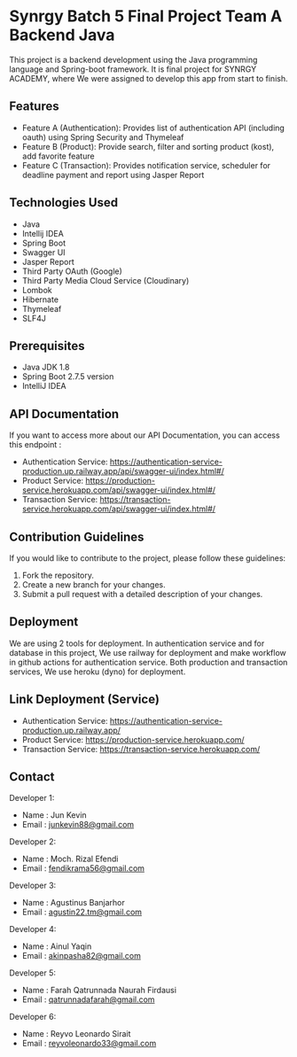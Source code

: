 # Synrgy Batch 5 Final Project Team A Backend Java

This project is a backend development using the Java programming language and Spring-boot framework. It is final project for SYNRGY ACADEMY, where We were assigned to develop this app from start to finish.

## Features

- Feature A (Authentication): Provides list of authentication API (including oauth) using Spring Security and Thymeleaf
- Feature B (Product): Provide search, filter and sorting product (kost), add favorite feature
- Feature C (Transaction): Provides notification service, scheduler for deadline payment and report using Jasper Report

## Technologies Used

- Java
- Intellij IDEA
- Spring Boot
- Swagger UI
- Jasper Report
- Third Party OAuth (Google)
- Third Party Media Cloud Service (Cloudinary)
- Lombok
- Hibernate
- Thymeleaf
- SLF4J

## Prerequisites

- Java JDK 1.8
- Spring Boot 2.7.5 version 
- IntelliJ IDEA

## API Documentation

If you want to access more about our API Documentation, you can access this endpoint : 
 
- Authentication Service: https://authentication-service-production.up.railway.app/api/swagger-ui/index.html#/
- Product Service: https://production-service.herokuapp.com/api/swagger-ui/index.html#/
- Transaction Service: https://transaction-service.herokuapp.com/api/swagger-ui/index.html#/

## Contribution Guidelines

If you would like to contribute to the project, please follow these guidelines:

1. Fork the repository.
2. Create a new branch for your changes.
3. Submit a pull request with a detailed description of your changes.


## Deployment
We are using 2 tools for deployment. In authentication service and for database in this project, We use railway for deployment and make workflow in github actions for authentication service. Both production and transaction services, We use heroku (dyno) for deployment.

## Link Deployment (Service)

- Authentication Service: https://authentication-service-production.up.railway.app/
- Product Service: https://production-service.herokuapp.com/
- Transaction Service: https://transaction-service.herokuapp.com/


## Contact

Developer 1:

- Name  : Jun Kevin
- Email : junkevin88@gmail.com

Developer 2:

- Name  : Moch. Rizal Efendi
- Email : fendikrama56@gmail.com

Developer 3:

- Name  : Agustinus Banjarhor
- Email : agustin22.tm@gmail.com

Developer 4:

- Name  : Ainul Yaqin
- Email : akinpasha82@gmail.com

Developer 5:

- Name  : Farah Qatrunnada Naurah Firdausi
- Email : qatrunnadafarah@gmail.com

Developer 6:

- Name  : Reyvo Leonardo Sirait
- Email : reyvoleonardo33@gmail.com

